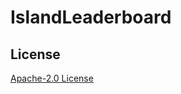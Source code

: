 # IslandLeaderboard
## License
[Apache-2.0 License](https://github.com/ArdaGnsrn/IslandLeaderboard/blob/master/LICENSE)

